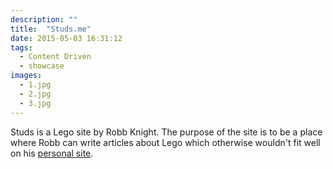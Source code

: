 ```yaml
---
description: ""
title:  "Studs.me"
date: 2015-05-03 16:31:12
tags:
  - Content Driven
  - showcase
images:
  - 1.jpg
  - 2.jpg
  - 3.jpg
---
```


Studs is a Lego site by Robb Knight. The purpose of the site is to be a place where Robb can write articles about Lego which otherwise wouldn't fit well on his [personal site](https://rknight.me/).
